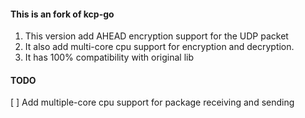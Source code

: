 #### This is an fork of kcp-go
1. This version add AHEAD encryption support for the UDP packet
2. It also add multi-core cpu support for encryption and decryption.
3. It has 100% compatibility with original lib
#### TODO
[ ] Add multiple-core cpu support for package receiving and sending
